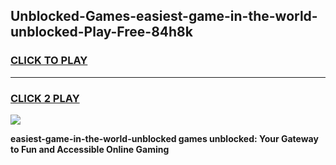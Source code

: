 
## Unblocked-Games-easiest-game-in-the-world-unblocked-Play-Free-84h8k
<h3>
<a href="https://premium76.site?title=easiest-game-in-the-world-unblocked&ref=23A">CLICK TO PLAY</a></h3>
<hr>

<h3>
<a href="https://premium76.site?title=easiest-game-in-the-world-unblocked&ref=23A">CLICK 2 PLAY</a>
  
</h3>

<a href="https://premium76.site?title=easiest-game-in-the-world-unblocked&ref=23A"><img src="https://clearcache.store/games.png"></a>


**easiest-game-in-the-world-unblocked games unblocked: Your Gateway to Fun and Accessible Online Gaming**
